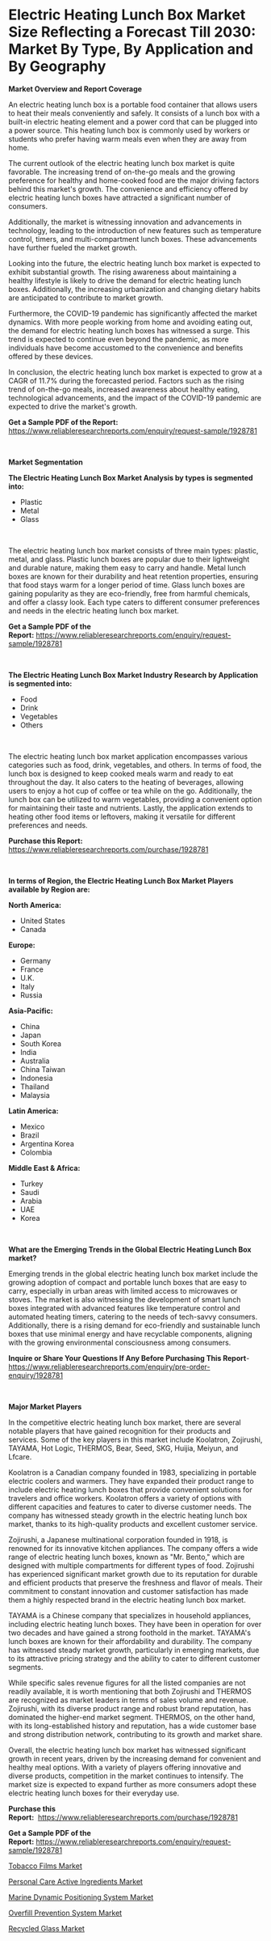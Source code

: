 <p><h1>Electric Heating Lunch Box Market Size Reflecting a Forecast Till 2030: Market By Type, By Application and By Geography</h1></p><p><strong>Market Overview and Report Coverage</strong></p>
<p><p>An electric heating lunch box is a portable food container that allows users to heat their meals conveniently and safely. It consists of a lunch box with a built-in electric heating element and a power cord that can be plugged into a power source. This heating lunch box is commonly used by workers or students who prefer having warm meals even when they are away from home.</p><p>The current outlook of the electric heating lunch box market is quite favorable. The increasing trend of on-the-go meals and the growing preference for healthy and home-cooked food are the major driving factors behind this market's growth. The convenience and efficiency offered by electric heating lunch boxes have attracted a significant number of consumers.</p><p>Additionally, the market is witnessing innovation and advancements in technology, leading to the introduction of new features such as temperature control, timers, and multi-compartment lunch boxes. These advancements have further fueled the market growth.</p><p>Looking into the future, the electric heating lunch box market is expected to exhibit substantial growth. The rising awareness about maintaining a healthy lifestyle is likely to drive the demand for electric heating lunch boxes. Additionally, the increasing urbanization and changing dietary habits are anticipated to contribute to market growth.</p><p>Furthermore, the COVID-19 pandemic has significantly affected the market dynamics. With more people working from home and avoiding eating out, the demand for electric heating lunch boxes has witnessed a surge. This trend is expected to continue even beyond the pandemic, as more individuals have become accustomed to the convenience and benefits offered by these devices.</p><p>In conclusion, the electric heating lunch box market is expected to grow at a CAGR of 11.7% during the forecasted period. Factors such as the rising trend of on-the-go meals, increased awareness about healthy eating, technological advancements, and the impact of the COVID-19 pandemic are expected to drive the market's growth.</p></p>
<p><strong>Get a Sample PDF of the Report:</strong> <a href="https://www.reliableresearchreports.com/enquiry/request-sample/1928781">https://www.reliableresearchreports.com/enquiry/request-sample/1928781</a></p>
<p>&nbsp;</p>
<p><strong>Market Segmentation</strong></p>
<p><strong>The Electric Heating Lunch Box Market Analysis by types is segmented into:</strong></p>
<p><ul><li>Plastic</li><li>Metal</li><li>Glass</li></ul></p>
<p>&nbsp;</p>
<p><p>The electric heating lunch box market consists of three main types: plastic, metal, and glass. Plastic lunch boxes are popular due to their lightweight and durable nature, making them easy to carry and handle. Metal lunch boxes are known for their durability and heat retention properties, ensuring that food stays warm for a longer period of time. Glass lunch boxes are gaining popularity as they are eco-friendly, free from harmful chemicals, and offer a classy look. Each type caters to different consumer preferences and needs in the electric heating lunch box market.</p></p>
<p><strong>Get a Sample PDF of the Report:</strong>&nbsp;<a href="https://www.reliableresearchreports.com/enquiry/request-sample/1928781">https://www.reliableresearchreports.com/enquiry/request-sample/1928781</a></p>
<p>&nbsp;</p>
<p><strong>The Electric Heating Lunch Box Market Industry Research by Application is segmented into:</strong></p>
<p><ul><li>Food</li><li>Drink</li><li>Vegetables</li><li>Others</li></ul></p>
<p>&nbsp;</p>
<p><p>The electric heating lunch box market application encompasses various categories such as food, drink, vegetables, and others. In terms of food, the lunch box is designed to keep cooked meals warm and ready to eat throughout the day. It also caters to the heating of beverages, allowing users to enjoy a hot cup of coffee or tea while on the go. Additionally, the lunch box can be utilized to warm vegetables, providing a convenient option for maintaining their taste and nutrients. Lastly, the application extends to heating other food items or leftovers, making it versatile for different preferences and needs.</p></p>
<p><strong>Purchase this Report:</strong>&nbsp; <a href="https://www.reliableresearchreports.com/purchase/1928781">https://www.reliableresearchreports.com/purchase/1928781</a></p>
<p>&nbsp;</p>
<p><strong>In terms of Region, the Electric Heating Lunch Box Market Players available by Region are:</strong></p>
<p>
    <p> <strong> North America: </strong>
        <ul>
            <li>United States</li>
            <li>Canada</li>
        </ul>
        </p> 
    <p> <strong> Europe: </strong>
        <ul>
            <li>Germany</li>
            <li>France</li>
            <li>U.K.</li>
            <li>Italy</li>
            <li>Russia</li>
        </ul>
        </p> 
    <p> <strong> Asia-Pacific: </strong>
        <ul>
            <li>China</li>
            <li>Japan</li>
            <li>South Korea</li>
            <li>India</li>
            <li>Australia</li>
            <li>China Taiwan</li>
            <li>Indonesia</li>
            <li>Thailand</li>
            <li>Malaysia</li>
        </ul>
        </p> 
    <p> <strong> Latin America: </strong>
        <ul>
            <li>Mexico</li>
            <li>Brazil</li>
            <li>Argentina Korea</li>
            <li>Colombia</li>
        </ul>
        </p> 
    <p> <strong> Middle East & Africa: </strong>
        <ul>
            <li>Turkey</li>
            <li>Saudi</li>
            <li>Arabia</li>
            <li>UAE</li>
            <li>Korea</li>
        </ul>
    </p>
    </p>
<p>&nbsp;</p>
<p><strong>What are the Emerging Trends in the Global Electric Heating Lunch Box market?</strong></p>
<p><p>Emerging trends in the global electric heating lunch box market include the growing adoption of compact and portable lunch boxes that are easy to carry, especially in urban areas with limited access to microwaves or stoves. The market is also witnessing the development of smart lunch boxes integrated with advanced features like temperature control and automated heating timers, catering to the needs of tech-savvy consumers. Additionally, there is a rising demand for eco-friendly and sustainable lunch boxes that use minimal energy and have recyclable components, aligning with the growing environmental consciousness among consumers.</p></p>
<p><strong>Inquire or Share Your Questions If Any Before Purchasing This Report</strong>- <a href="https://www.reliableresearchreports.com/enquiry/pre-order-enquiry/1928781">https://www.reliableresearchreports.com/enquiry/pre-order-enquiry/1928781</a></p>
<p>&nbsp;</p>
<p><strong>Major Market Players</strong></p>
<p><p>In the competitive electric heating lunch box market, there are several notable players that have gained recognition for their products and services. Some of the key players in this market include Koolatron, Zojirushi, TAYAMA, Hot Logic, THERMOS, Bear, Seed, SKG, Huijia, Meiyun, and Lfcare.</p><p>Koolatron is a Canadian company founded in 1983, specializing in portable electric coolers and warmers. They have expanded their product range to include electric heating lunch boxes that provide convenient solutions for travelers and office workers. Koolatron offers a variety of options with different capacities and features to cater to diverse customer needs. The company has witnessed steady growth in the electric heating lunch box market, thanks to its high-quality products and excellent customer service.</p><p>Zojirushi, a Japanese multinational corporation founded in 1918, is renowned for its innovative kitchen appliances. The company offers a wide range of electric heating lunch boxes, known as "Mr. Bento," which are designed with multiple compartments for different types of food. Zojirushi has experienced significant market growth due to its reputation for durable and efficient products that preserve the freshness and flavor of meals. Their commitment to constant innovation and customer satisfaction has made them a highly respected brand in the electric heating lunch box market.</p><p>TAYAMA is a Chinese company that specializes in household appliances, including electric heating lunch boxes. They have been in operation for over two decades and have gained a strong foothold in the market. TAYAMA's lunch boxes are known for their affordability and durability. The company has witnessed steady market growth, particularly in emerging markets, due to its attractive pricing strategy and the ability to cater to different customer segments.</p><p>While specific sales revenue figures for all the listed companies are not readily available, it is worth mentioning that both Zojirushi and THERMOS are recognized as market leaders in terms of sales volume and revenue. Zojirushi, with its diverse product range and robust brand reputation, has dominated the higher-end market segment. THERMOS, on the other hand, with its long-established history and reputation, has a wide customer base and strong distribution network, contributing to its growth and market share.</p><p>Overall, the electric heating lunch box market has witnessed significant growth in recent years, driven by the increasing demand for convenient and healthy meal options. With a variety of players offering innovative and diverse products, competition in the market continues to intensify. The market size is expected to expand further as more consumers adopt these electric heating lunch boxes for their everyday use.</p></p>
<p><strong>Purchase this Report:</strong>&nbsp;&nbsp;<a href="https://www.reliableresearchreports.com/purchase/1928781">https://www.reliableresearchreports.com/purchase/1928781</a></p>
<p></p>
<p><strong>Get a Sample PDF of the Report:</strong>&nbsp;<a href="https://www.reliableresearchreports.com/enquiry/request-sample/1928781">https://www.reliableresearchreports.com/enquiry/request-sample/1928781</a></p>
<p><p><a href="https://medium.com/@smriti.reportprime/tobacco-films-market-share-evolution-and-market-growth-trends-2023-2030-e43191a2b15d">Tobacco Films Market</a></p><p><a href="https://medium.com/@jhonwin654/personal-care-active-ingredients-market-size-and-market-trends-complete-industry-overview-2023-to-32be5ac2deb3">Personal Care Active Ingredients Market</a></p><p><a href="https://github.com/rahu1502/Market-Research-Report-List-1/blob/main/marine-dynamic-positioning-system-market.md">Marine Dynamic Positioning System Market</a></p><p><a href="https://github.com/rahu1501/Market-Research-Report-List-1/blob/main/overfill-prevention-system-market.md">Overfill Prevention System Market</a></p><p><a href="https://medium.com/@chiragreportprime4/recycled-glass-market-share-evolution-and-market-growth-trends-2023-2030-552b16537e3f">Recycled Glass Market</a></p></p>